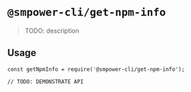 # `@smpower-cli/get-npm-info`

> TODO: description

## Usage

```
const getNpmInfo = require('@smpower-cli/get-npm-info');

// TODO: DEMONSTRATE API
```
